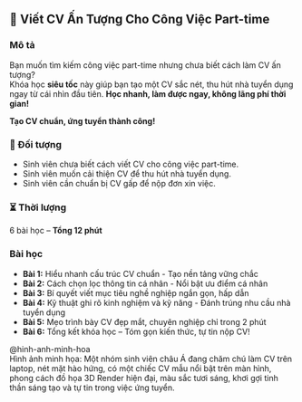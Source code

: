 ## 📌 Viết CV Ấn Tượng Cho Công Việc Part-time  

### Mô tả  
Bạn muốn tìm kiếm công việc part-time nhưng chưa biết cách làm CV ấn tượng?  
Khóa học **siêu tốc** này giúp bạn tạo một CV sắc nét, thu hút nhà tuyển dụng ngay từ cái nhìn đầu tiên. **Học nhanh, làm được ngay, không lãng phí thời gian!**  

**Tạo CV chuẩn, ứng tuyển thành công!**  

### 🎯 Đối tượng  
- Sinh viên chưa biết cách viết CV cho công việc part-time.  
- Sinh viên muốn cải thiện CV để thu hút nhà tuyển dụng.  
- Sinh viên cần chuẩn bị CV gấp để nộp đơn xin việc.  

### ⏳ Thời lượng  
6 bài học – **Tổng 12 phút**  

### Bài học  
- **Bài 1:** Hiểu nhanh cấu trúc CV chuẩn - Tạo nền tảng vững chắc  
- **Bài 2:** Cách chọn lọc thông tin cá nhân - Nổi bật ưu điểm cá nhân  
- **Bài 3:** Bí quyết viết mục tiêu nghề nghiệp ngắn gọn, hấp dẫn  
- **Bài 4:** Kỹ thuật ghi rõ kinh nghiệm và kỹ năng - Đánh trúng nhu cầu nhà tuyển dụng  
- **Bài 5:** Mẹo trình bày CV đẹp mắt, chuyên nghiệp chỉ trong 2 phút  
- **Bài 6:** Tổng kết khóa học – Tóm gọn kiến thức, tự tin nộp CV!  

@hinh-anh-minh-hoa  
Hình ảnh minh họa: Một nhóm sinh viên châu Á đang chăm chú làm CV trên laptop, nét mặt hào hứng, có một chiếc CV mẫu nổi bật trên màn hình, phong cách đồ họa 3D Render hiện đại, màu sắc tươi sáng, khơi gợi tinh thần sáng tạo và tự tin trong việc ứng tuyển.